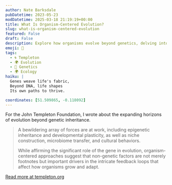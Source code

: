 ```yaml
---
author: Nate Barksdale
pubDatetime: 2023-05-23
modDatetime: 2025-03-18 21:19:19+00:00
title: What Is Organism-Centered Evolution?
slug: what-is-organism-centered-evolution
featured: False
draft: False
description: Explore how organisms evolve beyond genetics, delving into forces like epigenetics and cultural behaviors that shape their development and adaptation.
emoji: 🧬
tags:
  - 🌀 Templeton
  - 🌍 Evolution
  - 🧬 Genetics
  - 🌍 Ecology
haiku: |
  Genes weave life's fabric,  
  Beyond DNA, life shapes  
  Its own paths to thrive.

coordinates: [51.509865, -0.118092]
---
```


For the John Templeton Foundation, I wrote about the expanding horizons of evolution beyond genetic inheritance.

> A bewildering array of forces are at work, including epigenetic inheritance and developmental plasticity, as well as niche construction, microbiome transfer, and cultural behaviors.
>
> While affirming the significant role of the gene in evolution, organism-centered approaches suggest that non-genetic factors are not merely footnotes but important drivers in the intricate feedback loops that affect how organisms grow and adapt.

[Read more at templeton.org](https://www.templeton.org/news/what-is-organism-centered-evolution)
